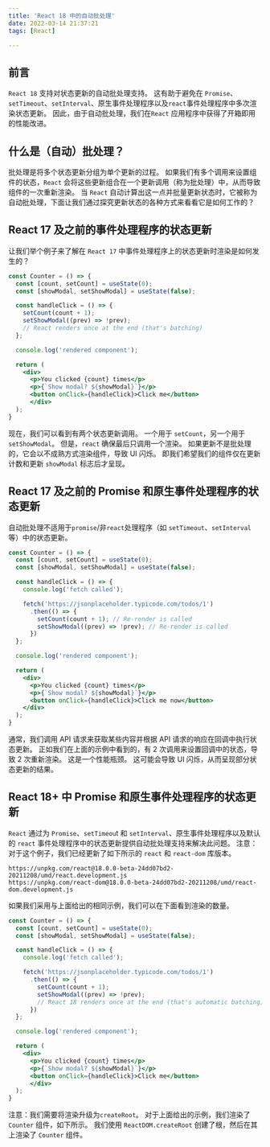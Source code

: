 ```yaml
---
title: 'React 18 中的自动批处理'
date: 2022-03-14 21:37:21
tags: [React]

---
```

## 前言
`React 18` 支持对状态更新的自动批处理支持。 这有助于避免在 `Promise`、`setTimeout`、`setInterval`、原生事件处理程序以及`react`事件处理程序中多次渲染状态更新。 因此，由于自动批处理，我们在`React` 应用程序中获得了开箱即用的性能改进。

## 什么是（自动）批处理？
批处理是将多个状态更新分组为单个更新的过程。 如果我们有多个调用来设置组件的状态，`React` 会将这些更新组合在一个更新调用（称为批处理）中，从而导致组件的一次重新渲染。 当 `React` 自动计算出这一点并批量更新状态时，它被称为自动批处理，下面让我们通过探究更新状态的各种方式来看看它是如何工作的？

## React 17 及之前的事件处理程序的状态更新
让我们举个例子来了解在 `React 17` 中事件处理程序上的状态更新时渲染是如何发生的？
```jsx
const Counter = () => {
  const [count, setCount] = useState(0);
  const [showModal, setShowModal] = useState(false);

  const handleClick = () => {
    setCount(count + 1);
    setShowModal((prev) => !prev);
    // React renders once at the end (that's batching)
  };

  console.log('rendered component');

  return (
    <div>
      <p>You clicked {count} times</p>
      <p>{`Show modal? ${showModal}`}</p>
      <button onClick={handleClick}>Click me</button>
      </div>
  );
}
```
现在，我们可以看到有两个状态更新调用。 一个用于 `setCount`，另一个用于 `setShowModal`。 但是，`react` 确保最后只调用一个渲染。
如果更新不是批处理的，它会以不成熟方式渲染组件，导致 UI 闪烁。 即我们希望我们的组件仅在更新计数和更新 `showModal` 标志后才呈现。

## React 17 及之前的 Promise 和原生事件处理程序的状态更新
自动批处理不适用于`promise`/非`react`处理程序（如 `setTimeout`、`setInterval` 等）中的状态更新。
```jsx
const Counter = () => {
  const [count, setCount] = useState(0);
  const [showModal, setShowModal] = useState(false);

  const handleClick = () => {
    console.log('fetch called');

    fetch('https://jsonplaceholder.typicode.com/todos/1')
      .then(() => {
        setCount(count + 1); // Re-render is called
        setShowModal((prev) => !prev); // Re-render is called
      })
  };

  console.log('rendered component');

  return (
    <div>
      <p>You clicked {count} times</p>
      <p>{`Show modal? ${showModal}`}</p>
      <button onClick={handleClick}>Click me now</button>
    </div>
  );
}
```
通常，我们调用 API 请求来获取某些内容并根据 API 请求的响应在回调中执行状态更新。 正如我们在上面的示例中看到的，有 2 次调用来设置回调中的状态，导致 2 次重新渲染。
这是一个性能瓶颈。 这可能会导致 UI 闪烁，从而呈现部分状态更新的结果。

## React 18+ 中 Promise 和原生事件处理程序的状态更新
`React` 通过为 `Promise`、`setTimeou`t 和 `setInterval`、原生事件处理程序以及默认的 `react` 事件处理程序中的状态更新提供自动批处理支持来解决此问题。
注意：对于这个例子，我们已经更新了如下所示的 `react` 和 `react-dom` 库版本。
```shell
https://unpkg.com/react@18.0.0-beta-24dd07bd2-20211208/umd/react.development.js
https://unpkg.com/react-dom@18.0.0-beta-24dd07bd2-20211208/umd/react-dom.development.js
```
如果我们采用与上面给出的相同示例，我们可以在下面看到渲染的数量。
```jsx
const Counter = () => {
  const [count, setCount] = useState(0);
  const [showModal, setShowModal] = useState(false);

  const handleClick = () => {
    console.log('fetch called');

    fetch('https://jsonplaceholder.typicode.com/todos/1')
      .then(() => {
        setCount(count + 1);
        setShowModal((prev) => !prev);
        // React 18 renders once at the end (that's automatic batching)
      })
  };

  console.log('rendered component');

  return (
    <div>
      <p>You clicked {count} times</p>
      <p>{`Show modal? ${showModal}`}</p>
      <button onClick={handleClick}>Click me</button>
      </div>
  );
}
```
注意：我们需要将渲染升级为`createRoot`。 对于上面给出的示例，我们渲染了 `Counter` 组件，如下所示。 我们使用 `ReactDOM.createRoot` 创建了根，然后在其上渲染了 `Counter` 组件。
